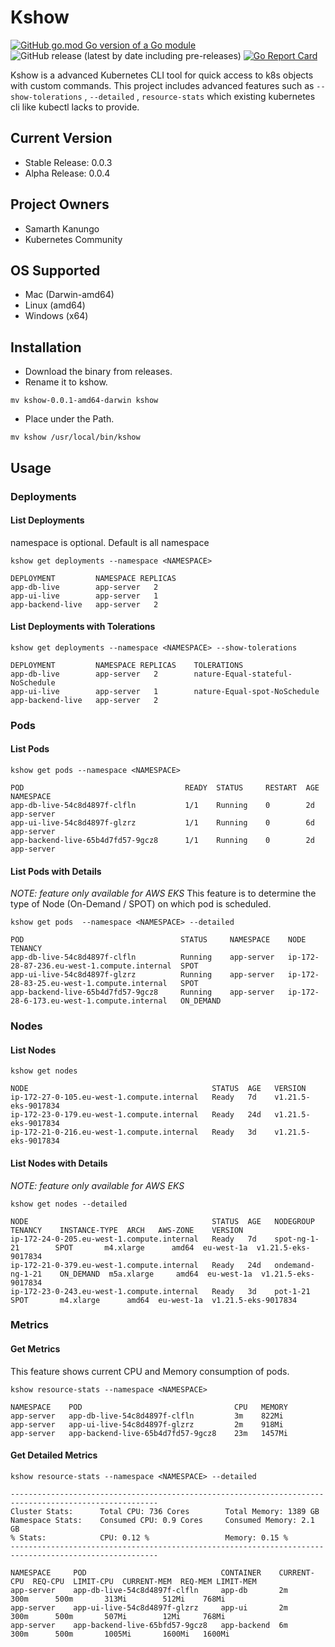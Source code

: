 # Kshow
[![GitHub go.mod Go version of a Go module](https://img.shields.io/github/go-mod/go-version/gomods/athens.svg)](https://github.com/gomods/athens) ![GitHub release (latest by date including pre-releases)](https://img.shields.io/github/v/release/sam0392in/kshow?include_prereleases)
[![Go Report Card](https://goreportcard.com/badge/github.com/sam0392in/kshow)](https://goreportcard.com/report/github.com/sam0392in/kshow)


Kshow is a advanced Kubernetes CLI tool for quick access to k8s objects with custom commands.
This project includes advanced features such as ```--show-tolerations``` , ```--detailed``` , ```resource-stats``` which existing kubernetes cli like kubectl lacks to provide.

## Current Version
- Stable Release: 0.0.3
- Alpha Release: 0.0.4

## Project Owners
- Samarth Kanungo
- Kubernetes Community

## OS Supported
- Mac (Darwin-amd64)
- Linux (amd64)
- Windows (x64)

## Installation
- Download the binary from releases.
- Rename it to kshow.
```
mv kshow-0.0.1-amd64-darwin kshow
```
- Place under the Path.
```
mv kshow /usr/local/bin/kshow
```

## Usage

### Deployments

#### **List Deployments**

namespace is optional. Default is all namespace
```
kshow get deployments --namespace <NAMESPACE>

DEPLOYMENT         NAMESPACE REPLICAS    
app-db-live        app-server   2        
app-ui-live        app-server   1    
app-backend-live   app-server   2 
```

#### **List Deployments with Tolerations**

```
kshow get deployments --namespace <NAMESPACE> --show-tolerations

DEPLOYMENT         NAMESPACE REPLICAS    TOLERATIONS
app-db-live        app-server   2        nature-Equal-stateful-NoSchedule
app-ui-live        app-server   1        nature-Equal-spot-NoSchedule
app-backend-live   app-server   2 
```

### Pods

#### **List Pods**
```
kshow get pods --namespace <NAMESPACE>

POD                                    READY  STATUS     RESTART  AGE   NAMESPACE
app-db-live-54c8d4897f-clfln           1/1    Running    0        2d    app-server
app-ui-live-54c8d4897f-glzrz           1/1    Running    0        6d    app-server
app-backend-live-65b4d7fd57-9gcz8      1/1    Running    0        2d    app-server
```

#### **List Pods with Details**
*NOTE: feature only available for AWS EKS*
This feature is to determine the type of Node (On-Demand / SPOT) on which pod is scheduled.

```
kshow get pods  --namespace <NAMESPACE> --detailed

POD                                   STATUS     NAMESPACE    NODE                                         TENANCY
app-db-live-54c8d4897f-clfln          Running    app-server   ip-172-28-87-236.eu-west-1.compute.internal  SPOT
app-ui-live-54c8d4897f-glzrz          Running    app-server   ip-172-28-83-25.eu-west-1.compute.internal   SPOT
app-backend-live-65b4d7fd57-9gcz8     Running    app-server   ip-172-28-6-173.eu-west-1.compute.internal   ON_DEMAND
```

### Nodes

#### **List Nodes**
```
kshow get nodes

NODE                                         STATUS  AGE   VERSION
ip-172-27-0-105.eu-west-1.compute.internal   Ready   7d    v1.21.5-eks-9017834
ip-172-23-0-179.eu-west-1.compute.internal   Ready   24d   v1.21.5-eks-9017834
ip-172-21-0-216.eu-west-1.compute.internal   Ready   3d    v1.21.5-eks-9017834
```

#### **List Nodes with Details**

*NOTE: feature only available for AWS EKS*

```
kshow get nodes --detailed

NODE                                         STATUS  AGE   NODEGROUP           TENANCY    INSTANCE-TYPE  ARCH   AWS-ZONE    VERSION
ip-172-24-0-205.eu-west-1.compute.internal   Ready   7d    spot-ng-1-21        SPOT       m4.xlarge      amd64  eu-west-1a  v1.21.5-eks-9017834
ip-172-21-0-379.eu-west-1.compute.internal   Ready   24d   ondemand-ng-1-21    ON_DEMAND  m5a.xlarge     amd64  eu-west-1a  v1.21.5-eks-9017834
ip-172-23-0-243.eu-west-1.compute.internal   Ready   3d    pot-1-21            SPOT       m4.xlarge      amd64  eu-west-1a  v1.21.5-eks-9017834
```


### Metrics

#### **Get Metrics**

This feature shows current CPU and Memory consumption of pods.

```
kshow resource-stats --namespace <NAMESPACE>

NAMESPACE    POD                                  CPU   MEMORY
app-server   app-db-live-54c8d4897f-clfln         3m    822Mi
app-server   app-ui-live-54c8d4897f-glzrz         2m    918Mi
app-server   app-backend-live-65b4d7fd57-9gcz8    23m   1457Mi
```

#### **Get Detailed Metrics**
```
kshow resource-stats --namespace <NAMESPACE> --detailed

-------------------------------------------------------------------------------------------------------
Cluster Stats: 		Total CPU: 736 Cores		Total Memory: 1389 GB
Namespace Stats: 	Consumed CPU: 0.9 Cores		Consumed Memory: 2.1 GB
% Stats: 		    CPU: 0.12 %			        Memory: 0.15 %
-------------------------------------------------------------------------------------------------------

NAMESPACE  	  POD                              CONTAINER    CURRENT-CPU  REQ-CPU  LIMIT-CPU  CURRENT-MEM  REQ-MEM LIMIT-MEM
app-server    app-db-live-54c8d4897f-clfln     app-db       2m          300m      500m       313Mi        512Mi    768Mi
app-server    app-ui-live-54c8d4897f-glzrz     app-ui       2m          300m      500m       507Mi        12Mi     768Mi
app-server    app-backend-live-65bfd57-9gcz8   app-backend  6m          300m      500m       1005Mi       1600Mi   1600Mi
```